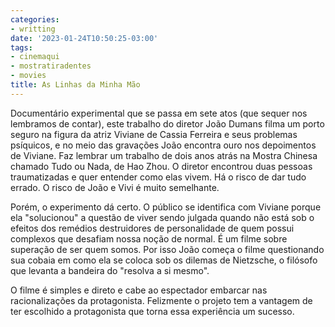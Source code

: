 ```yaml
---
categories:
- writting
date: '2023-01-24T10:50:25-03:00'
tags:
- cinemaqui
- mostratiradentes
- movies
title: As Linhas da Minha Mão
---
```


Documentário experimental que se passa em sete atos (que sequer nos lembramos de contar), este trabalho do diretor João Dumans filma um porto seguro na figura da atriz Viviane de Cassia Ferreira e seus problemas psíquicos, e no meio das gravações João encontra ouro nos depoimentos de Viviane. Faz lembrar um trabalho de dois anos atrás na Mostra Chinesa chamado Tudo ou Nada, de Hao Zhou. O diretor encontrou duas pessoas traumatizadas e quer entender como elas vivem. Há o risco de dar tudo errado. O risco de João e Vivi é muito semelhante.

Porém, o experimento dá certo. O público se identifica com Viviane porque ela "solucionou" a questão de viver sendo julgada quando não está sob o efeitos dos remédios destruidores de personalidade de quem possui complexos que desafiam nossa noção de normal. É um filme sobre superação de ser quem somos. Por isso João começa o filme questionando sua cobaia em como ela se coloca sob os dilemas de Nietzsche, o filósofo que levanta a bandeira do "resolva a si mesmo".

O filme é simples e direto e cabe ao espectador embarcar nas racionalizações da protagonista. Felizmente o projeto tem a vantagem de ter escolhido a protagonista que torna essa experiência um sucesso.

